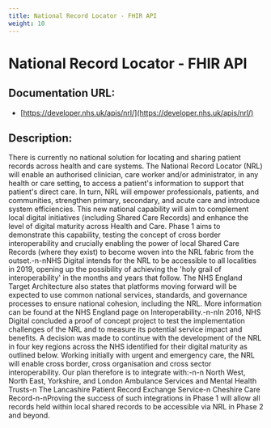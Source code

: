 ```yaml
---
title: National Record Locator - FHIR API
weight: 10
---
```


# National Record Locator - FHIR API

## Documentation URL:
 - [https://developer.nhs.uk/apis/nrl/](https://developer.nhs.uk/apis/nrl/)

## Description:
There is currently no national solution for locating and sharing patient records across health and care systems. The National Record Locator (NRL) will enable an authorised clinician, care worker and/or administrator, in any health or care setting, to access a patient's information to support that patient's direct care. In turn, NRL will empower professionals, patients, and communities, strengthen primary, secondary, and acute care and introduce system efficiencies. This new national capability will aim to complement local digital initiatives (including Shared Care Records) and enhance the level of digital maturity across Health and Care. Phase 1 aims to demonstrate this capability, testing the concept of cross border interoperability and crucially enabling the power of local Shared Care Records (where they exist) to become woven into the NRL fabric from the outset.-n-nNHS Digital intends for the NRL to be accessible to all localities in 2019, opening up the possibility of achieving the 'holy grail of interoperability' in the months and years that follow. The NHS England Target Architecture also states that platforms moving forward will be expected to use common national services, standards, and governance processes to ensure national cohesion, including the NRL. More information can be found at the NHS England page on Interoperability.-n-nIn 2016, NHS Digital concluded a proof of concept project to test the implementation challenges of the NRL and to measure its potential service impact and benefits. A decision was made to continue with the development of the NRL in four key regions across the NHS identified for their digital maturity as outlined below. Working initially with urgent and emergency care, the NRL will enable cross border, cross organisation and cross sector interoperability. Our plan therefore is to integrate with:-n-n    North West, North East, Yorkshire, and London Ambulance Services and Mental Health Trusts-n    The Lancashire Patient Record Exchange Service-n    Cheshire Care Record-n-nProving the success of such integrations in Phase 1 will allow all records held within local shared records to be accessible via NRL in Phase 2 and beyond.

